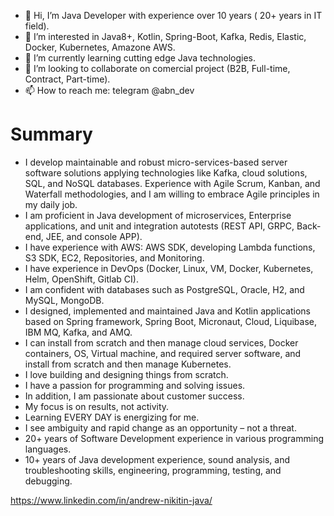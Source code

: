 - 👋 Hi, I’m Java Developer with experience over 10 years ( 20+ years in IT field).
- 👀 I’m interested in Java8+, Kotlin, Spring-Boot, Kafka, Redis, Elastic, Docker, Kubernetes, Amazone AWS.
- 🌱 I’m currently learning cutting edge Java technologies.
- 💞️ I’m looking to collaborate on comercial project (B2B, Full-time, Contract, Part-time).
- 📫 How to reach me: telegram @abn_dev

# Summary
* I develop maintainable and robust micro-services-based server software solutions applying technologies like Kafka, cloud solutions, SQL, and NoSQL databases.
Experience with Agile Scrum, Kanban, and Waterfall methodologies, and I am willing to embrace Agile principles in my daily job.
* I am proficient in Java development of microservices, Enterprise applications, and unit and integration autotests (REST API, GRPC, Back-end, JEE, and console APP).
* I have experience with AWS: AWS SDK, developing Lambda functions, S3 SDK, EC2, Repositories, and Monitoring.
* I have experience in DevOps (Docker, Linux, VM, Docker, Kubernetes, Helm, OpenShift, Gitlab CI).
* I am confident with databases such as PostgreSQL, Oracle, H2, and MySQL, MongoDB.
* I designed, implemented and maintained Java and Kotlin applications based on Spring framework, Spring Boot, Micronaut, Cloud, Liquibase, IBM MQ, Kafka, and AMQ.
* I can install from scratch and then manage cloud services, Docker containers, OS, Virtual machine, and required server software, and install from scratch and then manage Kubernetes.
* I love building and designing things from scratch.
* I have a passion for programming and solving issues.
* In addition, I am passionate about customer success.
* My focus is on results, not activity.
* Learning EVERY DAY is energizing for me.
* I see ambiguity and rapid change as an opportunity – not a threat.
* 20+ years of Software Development experience in various programming languages.
* 10+ years of Java development experience, sound analysis, and troubleshooting skills, engineering, programming, testing, and debugging.

https://www.linkedin.com/in/andrew-nikitin-java/

<!---
abn-dev-01/abn-dev-01 is a ✨ special ✨ repository because its `README.md` (this file) appears on your GitHub profile.
You can click the Preview link to take a look at your changes.
--->
